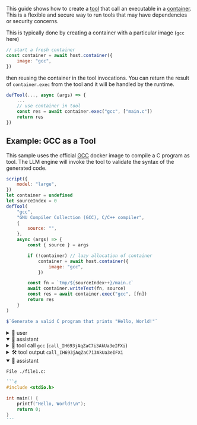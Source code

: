 
This guide shows how to create a [tool](/genaiscript/reference/scripts/tools)
that call an executable in a [container](/genaiscript/reference/scripts/container).
This is a flexible and secure way to run tools that may have dependencies or security concerns.

This is typically done by creating a container with a particular image (`gcc` here)

```js
// start a fresh container
const container = await host.container({
    image: "gcc",
})
```

then reusing the container in the tool invocations. You can return the result of `container.exec`
from the tool and it will be handled by the runtime.

```js
defTool(..., async (args) => {
    ...
    // use container in tool
    const res = await container.exec("gcc", ["main.c"])
    return res
})
```

## Example: GCC as a Tool

This sample uses the official [GCC](https://hub.docker.com/_/gcc) docker image to compile a C program as tool.
The LLM engine will invoke the tool to validate the syntax of the generated code.

```js
script({
    model: "large",
})
let container = undefined
let sourceIndex = 0
defTool(
    "gcc",
    "GNU Compiler Collection (GCC), C/C++ compiler",
    {
        source: "",
    },
    async (args) => {
        const { source } = args

        if (!container) // lazy allocation of container
            container = await host.container({
                image: "gcc",
            })

        const fn = `tmp/${sourceIndex++}/main.c`
        await container.writeText(fn, source)
        const res = await container.exec("gcc", [fn])
        return res
    }
)

$`Generate a valid C program that prints "Hello, World!"`
```

<!-- genaiscript output start -->

<details>
<summary>👤 user</summary>

```markdown wrap
Generate a valid C program that prints "Hello, World!"
```

</details>

<details open>
<summary>🤖 assistant </summary>

<details>
<summary>📠 tool call <code>gcc</code> (<code>call_IH693jAqZaC7i3AkUa3eIFXi</code>)</summary>

```yaml wrap
source: |-
    #include <stdio.h>

    int main() {
        printf("Hello, World!\n");
        return 0;
    }
```

</details>

</details>

<details>
<summary>🛠️ tool output <code>call_IH693jAqZaC7i3AkUa3eIFXi</code></summary>

```json wrap
exitCode: 0
stdout: ""
stderr: ""
failed: false
```

</details>

<details open>
<summary>🤖 assistant </summary>

````markdown wrap
File ./file1.c:

```c
#include <stdio.h>

int main() {
    printf("Hello, World!\n");
    return 0;
}
```
````

</details>

<!-- genaiscript output end -->
